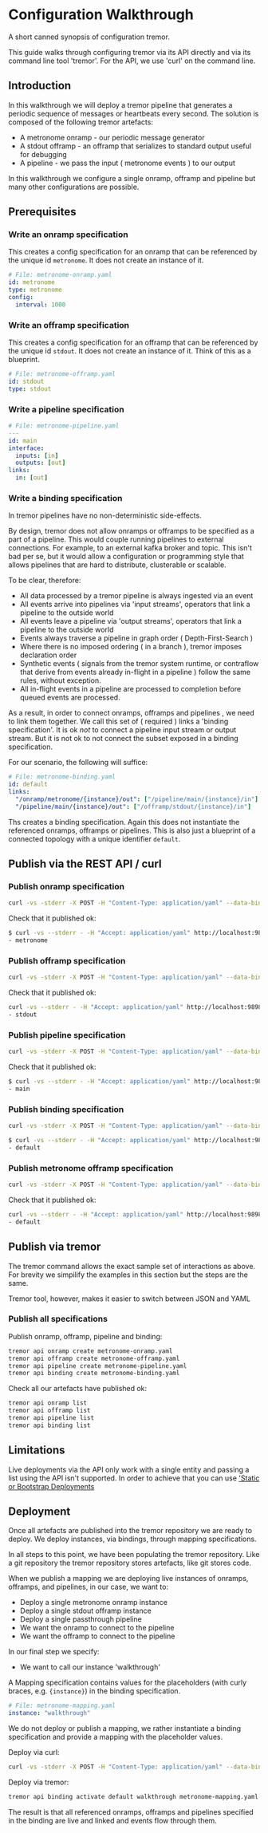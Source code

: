 # Configuration Walkthrough

A short canned synopsis of configuration tremor.

This guide walks through configuring tremor via its API directly and via its command line tool 'tremor'. For the API, we use 'curl' on the command line.

## Introduction

In this walkthrough we will deploy a tremor pipeline that generates a periodic sequence of messages or heartbeats every second. The solution is composed of the following tremor artefacts:

- A metronome onramp - our periodic message generator
- A stdout offramp - an offramp that serializes to standard output useful for debugging
- A pipeline - we pass the input ( metronome events ) to our output

In this walkthrough we configure a single onramp, offramp and pipeline but many other configurations are possible.

## Prerequisites

### Write an onramp specification

This creates a config specification for an onramp that can be referenced by the unique id `metronome`. It does not create an instance of it.

```yaml
# File: metronome-onramp.yaml
id: metronome
type: metronome
config:
  interval: 1000
```
### Write an offramp specification

This creates a config specification for an offramp that can be referenced by the unique id `stdout`. It does not create an instance of it. Think of this as a blueprint.

```yaml
# File: metronome-offramp.yaml
id: stdout
type: stdout
```

### Write a pipeline specification

```yaml
# File: metronome-pipeline.yaml
---
id: main
interface:
  inputs: [in]
  outputs: [out]
links:
  in: [out]
```

### Write a binding specification

In tremor pipelines have no non-deterministic side-effects.

By design, tremor does not allow onramps or offramps to be specified as a part of a pipeline. This would couple running pipelines to external connections. For example, to an external kafka broker and topic. This isn't bad per se, but it would allow a configuration or programming style that allows pipelines that are hard to distribute, clusterable or scalable.

To be clear, therefore:

- All data processed by a tremor pipeline is always ingested via an event
- All events arrive into pipelines via 'input streams', operators that link a pipeline to the outside world
- All events leave a pipeline via 'output streams', operators that link a pipeline to the outside world
- Events always traverse a pipeline in graph order ( Depth-First-Search )
- Where there is no imposed ordering ( in a branch ), tremor imposes declaration order
- Synthetic events ( signals from the tremor system runtime, or contraflow that derive from events already in-flight in a pipeline ) follow the same rules, without exception.
- All in-flight events in a pipeline are processed to completion before queued events are processed.

As a result, in order to connect onramps, offramps and pipelines , we need to link them together. We call this set of ( required ) links a 'binding specification'. It is ok _not_ to connect a pipeline input stream or output stream. But it is not ok to not connect the subset exposed in a binding specification.

For our scenario, the following will suffice:

```yaml
# File: metronome-binding.yaml
id: default
links:
  "/onramp/metronome/{instance}/out": ["/pipeline/main/{instance}/in"]
  "/pipeline/main/{instance}/out": ["/offramp/stdout/{instance}/in"]
```

Ths creates a binding specification. Again this does not instantiate the referenced onramps, offramps or pipelines. This is also just a blueprint of a connected topology with a unique identifier `default`.

## Publish via the REST API / curl

### Publish onramp specification

```bash
curl -vs -stderr -X POST -H "Content-Type: application/yaml" --data-binary @metronome-onramp.yaml http://localhost:9898/onramp
```

Check that it published ok:

```bash
$ curl -vs --stderr - -H "Accept: application/yaml" http://localhost:9898/onramp
- metronome
```

### Publish offramp specification

```bash
curl -vs -stderr -X POST -H "Content-Type: application/yaml" --data-binary @metronome-offramp.yaml http://localhost:9898/offramp
```

Check that it published ok:

```bash
curl -vs --stderr - -H "Accept: application/yaml" http://localhost:9898/offramp
- stdout
```

### Publish pipeline specification

```bash
curl -vs -stderr -X POST -H "Content-Type: application/yaml" --data-binary @metronome-pipeline.yaml http://localhost:9898/pipeline
```

Check that it published ok:

```bash
$ curl -vs --stderr - -H "Accept: application/yaml" http://localhost:9898/pipeline
- main
```

### Publish binding specification

```bash
curl -vs -stderr -X POST -H "Content-Type: application/yaml" --data-binary @metronome-binding.yaml http://localhost:9898/binding
```

```bash
$ curl -vs --stderr - -H "Accept: application/yaml" http://localhost:9898/binding
- default
```

### Publish metronome offramp specification

```bash
curl -vs -stderr -X POST -H "Content-Type: application/yaml" --data-binary @metronome-offramp.yaml http://localhost:9898/offramp
```

Check that it published ok:

```bash
curl -vs --stderr - -H "Accept: application/yaml" http://localhost:9898/offramp
- default
```

## Publish via tremor

The tremor command allows the exact sample set of interactions as above. For brevity we simpilify the examples in this section but the steps are the same.

Tremor tool, however, makes it easier to switch between JSON and YAML

### Publish all specifications

Publish onramp, offramp, pipeline and binding:

```bash
tremor api onramp create metronome-onramp.yaml
tremor api offramp create metronome-offramp.yaml
tremor api pipeline create metronome-pipeline.yaml
tremor api binding create metronome-binding.yaml
```

Check all our artefacts have published ok:

```bash
tremor api onramp list
tremor api offramp list
tremor api pipeline list
tremor api binding list
```

## Limitations

Live deployments via the API only work with a single entity and passing a list using the API isn't supported. In order to achieve that you can use ['Static or Bootstrap Deployments](./configuration.md)

## Deployment

Once all artefacts are published into the tremor repository we are ready to deploy. We deploy instances, via bindings, through mapping specifications.

In all steps to this point, we have been populating the tremor repository. Like a git repository the tremor repository stores artefacts, like git stores code.

When we publish a mapping we are deploying live instances of onramps, offramps, and pipelines, in our case, we want to:

- Deploy a single metronome onramp instance
- Deploy a single stdout offramp instance
- Deploy a single passthrough pipeline
- We want the onramp to connect to the pipeline
- We want the offramp to connect to the pipeline

In our final step we specify:

- We want to call our instance 'walkthrough'

A Mapping specification contains values for the placeholders (with curly braces, e.g. `{instance}`) in the binding specification.
```yaml
# File: metronome-mapping.yaml
instance: "walkthrough"
```

We do not deploy or publish a mapping, we rather instantiate a binding specification and provide a mapping with the placeholder values.

Deploy via curl:

```bash
curl -vs -stderr -X POST -H "Content-Type: application/yaml" --data-binary @metronome-mapping.yaml http://localhost:9898/binding/default/walkthrough
```

Deploy via tremor:

```bash
tremor api binding activate default walkthrough metronome-mapping.yaml
```

The result is that all referenced onramps, offramps and pipelines specified in the binding are live and linked and events flow through them.